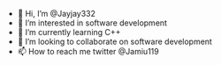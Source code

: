 - 👋 Hi, I’m @Jayjay332
- 👀 I’m interested in software development
- 🌱 I’m currently learning C++
- 💞️ I’m looking to collaborate on software development
- 📫 How to reach me twitter @Jamiu119

<!---
Jayjay332/Jayjay332 is a ✨ special ✨ repository because its `README.md` (this file) appears on your GitHub profile.
You can click the Preview link to take a look at your changes.
--->
